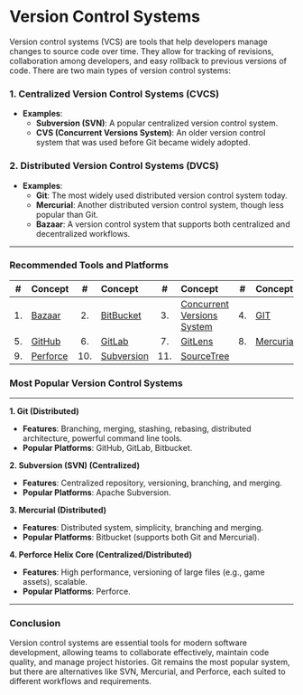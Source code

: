 # Version Control Systems

Version control systems (VCS) are tools that help developers manage changes to source code over time. They allow for tracking of revisions, collaboration among developers, and easy rollback to previous versions of code. There are two main types of version control systems:

### 1. **Centralized Version Control Systems (CVCS)**
- **Examples**:
  - **Subversion (SVN)**: A popular centralized version control system.
  - **CVS (Concurrent Versions System)**: An older version control system that was used before Git became widely adopted.

### 2. **Distributed Version Control Systems (DVCS)**
- **Examples**:
  - **Git**: The most widely used distributed version control system today.
  - **Mercurial**: Another distributed version control system, though less popular than Git.
  - **Bazaar**: A version control system that supports both centralized and decentralized workflows.

---

### Recommended Tools and Platforms

#|Concept|#|Concept|#|Concept|#|Concept|
|:---:|:---|:---:|:---|:---:|:---|:---:|:---|
|1. |[Bazaar](bazaar.md)|2.|[BitBucket](bitbucket.md)|3. |[Concurrent Versions System](cvs.md)|4.|[GIT](git.md)|
|5. |[GitHub](github.md)|6.|[GitLab](gitlab.md)|7. |[GitLens](gitlens.md)|8.|[Mercurial](mercurial.md)|
|9.|[Perforce](perforce.md)|10.|[Subversion](svn.md)|11.|[SourceTree](sourcetree.md)|


### Most Popular Version Control Systems
---
**1. **Git** (Distributed)**
   - **Features**: Branching, merging, stashing, rebasing, distributed architecture, powerful command line tools.
   - **Popular Platforms**: GitHub, GitLab, Bitbucket.

**2. **Subversion (SVN)** (Centralized)**
   - **Features**: Centralized repository, versioning, branching, and merging.
   - **Popular Platforms**: Apache Subversion.

**3. **Mercurial** (Distributed)**
   - **Features**: Distributed system, simplicity, branching and merging.
   - **Popular Platforms**: Bitbucket (supports both Git and Mercurial).

**4. **Perforce Helix Core** (Centralized/Distributed)**
   - **Features**: High performance, versioning of large files (e.g., game assets), scalable.
   - **Popular Platforms**: Perforce.

---

### Conclusion
Version control systems are essential tools for modern software development, allowing teams to collaborate effectively, maintain code quality, and manage project histories. Git remains the most popular system, but there are alternatives like SVN, Mercurial, and Perforce, each suited to different workflows and requirements.